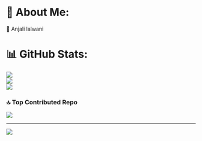 # 💫 About Me:
🔭 Anjali lalwani

# 📊 GitHub Stats:
![](https://github-readme-stats.vercel.app/api?username=avishka45&theme=dark&hide_border=true&include_all_commits=true&count_private=false)<br/>
![](https://github-readme-streak-stats.herokuapp.com/?user=avishka45&theme=dark&hide_border=true)<br/>
![](https://github-readme-stats.vercel.app/api/top-langs/?username=avishka45&theme=dark&hide_border=true&include_all_commits=true&count_private=false&layout=compact)

### 🔝 Top Contributed Repo
![](https://github-contributor-stats.vercel.app/api?username=avishka45&limit=5&theme=dark&combine_all_yearly_contributions=true)

---
[![](https://visitcount.itsvg.in/api?id=avishka45&icon=0&color=0)](https://visitcount.itsvg.in)

<!-- Proudly created with GPRM ( https://gprm.itsvg.in ) -->

